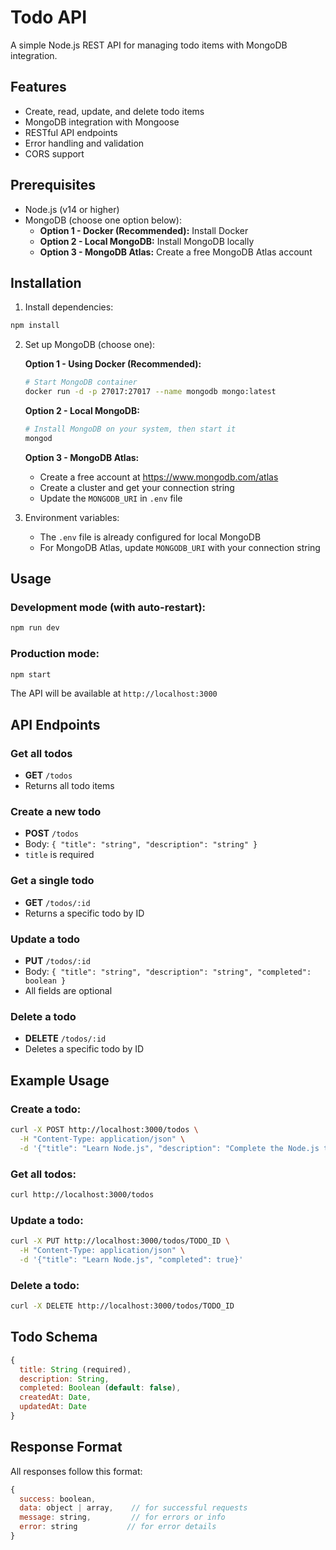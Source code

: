 # Todo API

A simple Node.js REST API for managing todo items with MongoDB integration.

## Features

- Create, read, update, and delete todo items
- MongoDB integration with Mongoose
- RESTful API endpoints
- Error handling and validation
- CORS support

## Prerequisites

- Node.js (v14 or higher)
- MongoDB (choose one option below):
  - **Option 1 - Docker (Recommended):** Install Docker
  - **Option 2 - Local MongoDB:** Install MongoDB locally
  - **Option 3 - MongoDB Atlas:** Create a free MongoDB Atlas account

## Installation

1. Install dependencies:
```bash
npm install
```

2. Set up MongoDB (choose one):

   **Option 1 - Using Docker (Recommended):**
   ```bash
   # Start MongoDB container
   docker run -d -p 27017:27017 --name mongodb mongo:latest
   ```

   **Option 2 - Local MongoDB:**
   ```bash
   # Install MongoDB on your system, then start it
   mongod
   ```

   **Option 3 - MongoDB Atlas:**
   - Create a free account at https://www.mongodb.com/atlas
   - Create a cluster and get your connection string
   - Update the `MONGODB_URI` in `.env` file

3. Environment variables:
   - The `.env` file is already configured for local MongoDB
   - For MongoDB Atlas, update `MONGODB_URI` with your connection string

## Usage

### Development mode (with auto-restart):
```bash
npm run dev
```

### Production mode:
```bash
npm start
```

The API will be available at `http://localhost:3000`

## API Endpoints

### Get all todos
- **GET** `/todos`
- Returns all todo items

### Create a new todo
- **POST** `/todos`
- Body: `{ "title": "string", "description": "string" }`
- `title` is required

### Get a single todo
- **GET** `/todos/:id`
- Returns a specific todo by ID

### Update a todo
- **PUT** `/todos/:id`
- Body: `{ "title": "string", "description": "string", "completed": boolean }`
- All fields are optional

### Delete a todo
- **DELETE** `/todos/:id`
- Deletes a specific todo by ID

## Example Usage

### Create a todo:
```bash
curl -X POST http://localhost:3000/todos \
  -H "Content-Type: application/json" \
  -d '{"title": "Learn Node.js", "description": "Complete the Node.js tutorial"}'
```

### Get all todos:
```bash
curl http://localhost:3000/todos
```

### Update a todo:
```bash
curl -X PUT http://localhost:3000/todos/TODO_ID \
  -H "Content-Type: application/json" \
  -d '{"title": "Learn Node.js", "completed": true}'
```

### Delete a todo:
```bash
curl -X DELETE http://localhost:3000/todos/TODO_ID
```

## Todo Schema

```javascript
{
  title: String (required),
  description: String,
  completed: Boolean (default: false),
  createdAt: Date,
  updatedAt: Date
}
```

## Response Format

All responses follow this format:
```javascript
{
  success: boolean,
  data: object | array,    // for successful requests
  message: string,         // for errors or info
  error: string           // for error details
}
```
